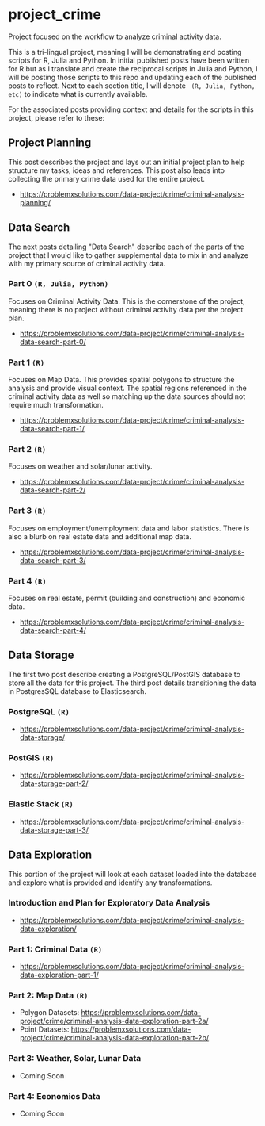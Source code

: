 # project_crime
Project focused on the workflow to analyze criminal activity data.

This is a tri-lingual project, meaning I will be demonstrating and posting scripts for R, Julia and Python.  In initial published posts have been written for R but as I translate and create the reciprocal scripts in Julia and Python, I will be posting those scripts to this repo and updating each of the published posts to reflect.  Next to each section title, I will denote ` (R, Julia, Python, etc)` to indicate what is currently available.

For the associated posts providing context and details for the scripts in this project, please refer to these:

## Project Planning
This post describes the project and lays out an initial project plan to help structure my tasks, ideas and references.  This post also leads into collecting the  primary crime data used for the entire project.
* https://problemxsolutions.com/data-project/crime/criminal-analysis-planning/

## Data Search
The next posts detailing "Data Search" describe each of the parts of the project that I would like to gather supplemental data to mix in and analyze with my primary source of criminal activity data.  

### Part 0 `(R, Julia, Python)`
Focuses on Criminal Activity Data.  This is the cornerstone of the project, meaning there is no project without criminal activity data per the project plan.
* https://problemxsolutions.com/data-project/crime/criminal-analysis-data-search-part-0/

### Part 1 `(R)`
Focuses on Map Data.  This provides spatial polygons to structure the analysis and provide visual context.  The spatial regions referenced in the criminal activity data as well so matching up the data sources should not require much transformation.
* https://problemxsolutions.com/data-project/crime/criminal-analysis-data-search-part-1/

### Part 2 `(R)`
Focuses on weather and solar/lunar activity.
* https://problemxsolutions.com/data-project/crime/criminal-analysis-data-search-part-2/

### Part 3 `(R)`
Focuses on employment/unemployment data and labor statistics.  There is also a blurb on real estate data and additional map data.
* https://problemxsolutions.com/data-project/crime/criminal-analysis-data-search-part-3/

### Part 4 `(R)`
Focuses on real estate, permit (building and construction) and economic data.
* https://problemxsolutions.com/data-project/crime/criminal-analysis-data-search-part-4/

## Data Storage
The first two post describe creating a PostgreSQL/PostGIS database to store all the data for this project.  The third post details transitioning the data in PostgresSQL database to Elasticsearch.

### PostgreSQL `(R)`
* https://problemxsolutions.com/data-project/crime/criminal-analysis-data-storage/

### PostGIS `(R)`
* https://problemxsolutions.com/data-project/crime/criminal-analysis-data-storage-part-2/

### Elastic Stack `(R)`
* https://problemxsolutions.com/data-project/crime/criminal-analysis-data-storage-part-3/

## Data Exploration
This portion of the project will look at each dataset loaded into the database and explore what is provided and identify any transformations.

### Introduction and Plan for Exploratory Data Analysis 
* https://problemxsolutions.com/data-project/crime/criminal-analysis-data-exploration/

### Part 1: Criminal Data  `(R)`
* https://problemxsolutions.com/data-project/crime/criminal-analysis-data-exploration-part-1/

### Part 2: Map Data `(R)`
* Polygon Datasets: https://problemxsolutions.com/data-project/crime/criminal-analysis-data-exploration-part-2a/
* Point Datasets: https://problemxsolutions.com/data-project/crime/criminal-analysis-data-exploration-part-2b/

### Part 3: Weather, Solar, Lunar Data
* Coming Soon

### Part 4: Economics Data
* Coming Soon

